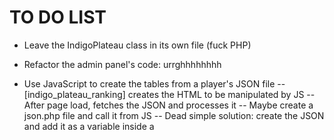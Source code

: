 TO DO LIST
==========

- Leave the IndigoPlateau class in its own file (fuck PHP)

- Refactor the admin panel's code: urrghhhhhhhh

- Use JavaScript to create the tables from a player's JSON file
-- [indigo_plateau_ranking] creates the HTML to be manipulated by JS
-- After page load, fetches the JSON and processes it
-- Maybe create a json.php file and call it from JS
-- Dead simple solution: create the JSON and add it as a variable inside a <script> tag
-- How the fuck to load JS/CSS from the plugin?

- Use jQuery's UI datepicker, autocomplete and accordion:
-- datepicker for easier input of event dates
-- autocomplete for players's names and events
-- accordion on the ranking table to show each player's history.

- On entries creation
-- Group entries as a JSON before sending them to the server
-- So it's possible to add multiple entries at once

- Use a checkbox do remove old entries. Where should it appear?
-- Show the checkbox on the entries inside the accordion
-- So it's possible to remove multiple entries
